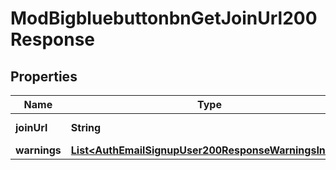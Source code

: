 

# ModBigbluebuttonbnGetJoinUrl200Response


## Properties

| Name | Type | Description | Notes |
|------------ | ------------- | ------------- | -------------|
|**joinUrl** | **String** | Can join session |  [optional] |
|**warnings** | [**List&lt;AuthEmailSignupUser200ResponseWarningsInner&gt;**](AuthEmailSignupUser200ResponseWarningsInner.md) |  |  [optional] |



